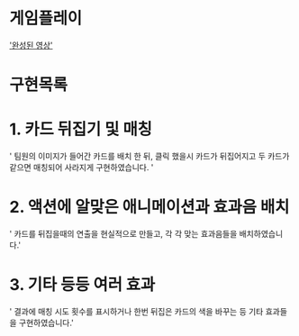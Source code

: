 # 게임플레이
['완성된 영상'](https://www.youtube.com/watch?v=wO-OSNFYexM)
# 구현목록
# 1. 카드 뒤집기 및 매칭
' 팀원의 이미지가 들어간 카드를 배치 한 뒤, 클릭 했을시 카드가 뒤집어지고 두 카드가 같으면 매칭되어 사라지게 구현하였습니다. '
# 2. 액션에 알맞은 애니메이션과 효과음 배치
' 카드를 뒤집을때의 연출을 현실적으로 만들고, 각 각 맞는 효과음들을 배치하였습니다.'
# 3. 기타 등등 여러 효과
' 결과에 매칭 시도 횟수를 표시하거나 한번 뒤집은 카드의 색을 바꾸는 등 기타 효과들을 구현하였습니다.'
